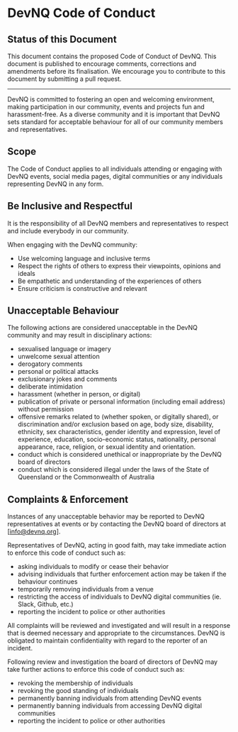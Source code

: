 # DevNQ Code of Conduct

## Status of this Document

This document contains the proposed Code of Conduct of DevNQ. This
document is published to encourage comments, corrections and amendments
before its finalisation. We encourage you to contribute to this
document by submitting a pull request.

----

DevNQ is committed to fostering an open and welcoming environment,
making participation in our community, events and projects fun and
harassment-free. As a diverse community and it is important that DevNQ
sets standard for acceptable behaviour for all of our community members
and representatives.

## Scope

The Code of Conduct applies to all individuals attending or engaging
with DevNQ events, social media pages, digital communities or
any individuals representing DevNQ in any form.

## Be Inclusive and Respectful

It is the responsibility of all DevNQ members and representatives to
respect and include everybody in our community.

When engaging with the DevNQ community:
* Use welcoming language and inclusive terms
* Respect the rights of others to express their viewpoints, opinions
and ideals
* Be empathetic and understanding of the experiences of others
* Ensure criticism is constructive and relevant

## Unacceptable Behaviour

The following actions are considered unacceptable in the DevNQ
community and may result in disciplinary actions:

* sexualised language or imagery
* unwelcome sexual attention
* derogatory comments
* personal or political attacks
* exclusionary jokes and comments
* deliberate intimidation
* harassment (whether in person, or digital)
* publication of private or personal information (including email
address) without permission
* offensive remarks related to (whether spoken, or digitally shared),
or discrimination and/or exclusion based on age, body size, disability,
ethnicity, sex characteristics, gender identity and expression, level
of experience, education, socio-economic status, nationality, personal
appearance, race, religion, or sexual identity and orientation.
* conduct which is considered unethical or inappropriate by the DevNQ
board of directors
* conduct which is considered illegal under the laws of the State of
Queensland or the Commonwealth of Australia

## Complaints & Enforcement

Instances of any unacceptable behavior may be reported to DevNQ
representatives at events or by contacting the DevNQ board of directors
at [info@devnq.org].

Representatives of DevNQ, acting in good faith, may take immediate
action to enforce this code of conduct such as:
- asking individuals to modify or cease their behavior
- advising individuals that further enforcement action may be taken
  if the behaviour continues
- temporarily removing individuals from a venue
- restricting the access of individuals to DevNQ digital communities
  (ie. Slack, Github, etc.)
- reporting the incident to police or other authorities

All complaints will be reviewed and investigated and will result in a
response that is deemed necessary and appropriate to the circumstances.
DevNQ is obligated to maintain confidentiality with regard to the
reporter of an incident.

Following review and investigation the board of directors of DevNQ may
take further actions to enforce this code of conduct such as:
- revoking the membership of individuals
- revoking the good standing of individuals
- permanently banning individuals from attending DevNQ events
- permanently banning individuals from accessing DevNQ digital
communities
- reporting the incident to police or other authorities